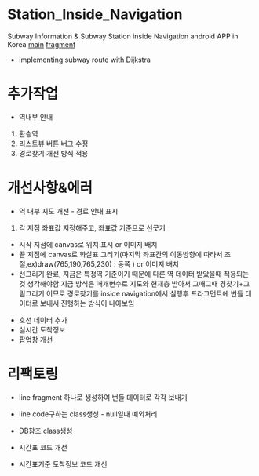 # Station_Inside_Navigation
Subway Information & Subway Station inside Navigation android APP in Korea
[main](https://github.com/KangHongJun/Station_Inside_Navigation/tree/main/app/src/main/java/org/starmine/station_inside_navigation)
[fragment](https://github.com/KangHongJun/Station_Inside_Navigation/tree/main/app/src/main/java/fragment)


* implementing subway route with Dijkstra

# 추가작업
* 역내부 안내
 1. 환승역
 2. 리스트뷰 버튼 버그 수정
 3. 경로찾기 개선 방식 적용

# 개선사항&에러
* 역 내부 지도 개선 - 경로 안내 표시
 1. 각 지점 좌표값 지정해주고, 좌표값 기준으로 선긋기
  - 시작 지점에 canvas로 위치 표시 or 이미지 배치
  - 끝 지점에 canvas로 화살표 그리기(마지막 좌표간의 이동방향에 따라서 조절,ex)draw(765,190,765,230) : 동쪽 ) or 이미지 배치
  - 선그리기 완료, 지금은 특정역 기준이기 때문에 다른 역 데이터 받았을때 적용되는것 생각해야함
  지금 방식은 매개변수로 지도와 현재층 받아서 그때그때 경찾기+그림그리기 이므로 
  경로찾기를 inside navigation에서 실행후 프라그먼트에 번들 데이터로 보내서 진행하는 방식이 나아보임
  

* 호선 데이터 추가
* 실시간 도착정보
* 팝업창 개선


# 리팩토링
* line fragment 하나로 생성하여 번들 데이터로 각각 보내기
* line code구하는 class생성 - null일때 예외처리
* DB참조 class생성

* 시간표 코드 개선
* 시간표기준 도착정보 코드 개선
